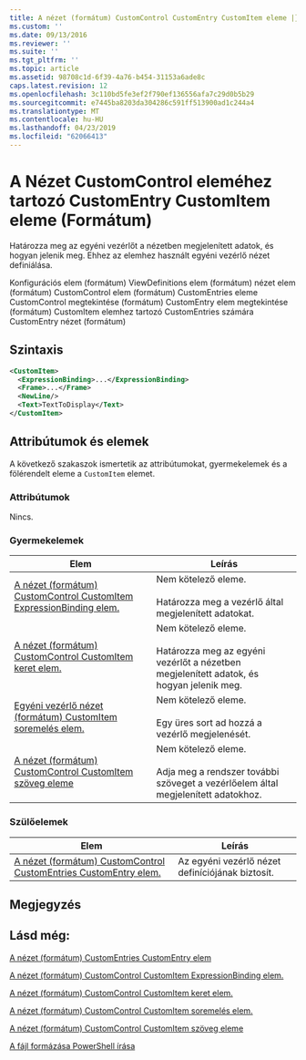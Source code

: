 ```yaml
---
title: A nézet (formátum) CustomControl CustomEntry CustomItem eleme |} A Microsoft Docs
ms.custom: ''
ms.date: 09/13/2016
ms.reviewer: ''
ms.suite: ''
ms.tgt_pltfrm: ''
ms.topic: article
ms.assetid: 98708c1d-6f39-4a76-b454-31153a6ade8c
caps.latest.revision: 12
ms.openlocfilehash: 3c110bd5fe3ef2f790ef136556afa7c29d0b5b29
ms.sourcegitcommit: e7445ba8203da304286c591ff513900ad1c244a4
ms.translationtype: MT
ms.contentlocale: hu-HU
ms.lasthandoff: 04/23/2019
ms.locfileid: "62066413"
---
```

# <a name="customitem-element-for-customentry-for-customcontrol-for-view-format"></a>A Nézet CustomControl eleméhez tartozó CustomEntry CustomItem eleme (Formátum)

Határozza meg az egyéni vezérlőt a nézetben megjelenített adatok, és hogyan jelenik meg. Ehhez az elemhez használt egyéni vezérlő nézet definiálása.

Konfigurációs elem (formátum) ViewDefinitions elem (formátum) nézet elem (formátum) CustomControl elem (formátum) CustomEntries eleme CustomControl megtekintése (formátum) CustomEntry elem megtekintése (formátum) CustomItem elemhez tartozó CustomEntries számára CustomEntry nézet (formátum)

## <a name="syntax"></a>Szintaxis

```xml
<CustomItem>
  <ExpressionBinding>...</ExpressionBinding>
  <Frame>...</Frame>
  <NewLine/>
  <Text>TextToDisplay</Text>
</CustomItem>
```

## <a name="attributes-and-elements"></a>Attribútumok és elemek

A következő szakaszok ismertetik az attribútumokat, gyermekelemek és a fölérendelt eleme a `CustomItem` elemet.

### <a name="attributes"></a>Attribútumok

Nincs.

### <a name="child-elements"></a>Gyermekelemek

|Elem|Leírás|
|-------------|-----------------|
|[A nézet (formátum) CustomControl CustomItem ExpressionBinding elem.](./expressionbinding-element-for-customitem-for-customcontrol-for-view-format.md)|Nem kötelező eleme.<br /><br /> Határozza meg a vezérlő által megjelenített adatokat.|
|[A nézet (formátum) CustomControl CustomItem keret elem.](./frame-element-for-customitem-for-customcontrol-for-view-format.md)|Nem kötelező eleme.<br /><br /> Határozza meg az egyéni vezérlőt a nézetben megjelenített adatok, és hogyan jelenik meg.|
|[Egyéni vezérlő nézet (formátum) CustomItem soremelés elem.](./newline-element-for-customitem-for-customcontrol-for-view-format.md)|Nem kötelező eleme.<br /><br /> Egy üres sort ad hozzá a vezérlő megjelenését.|
|[A nézet (formátum) CustomControl CustomItem szöveg eleme](./text-element-for-customitem-for-customview-for-view-format.md)|Nem kötelező eleme.<br /><br /> Adja meg a rendszer további szöveget a vezérlőelem által megjelenített adatokhoz.|

### <a name="parent-elements"></a>Szülőelemek

|Elem|Leírás|
|-------------|-----------------|
|[A nézet (formátum) CustomControl CustomEntries CustomEntry elem.](./customentry-element-for-customentries-for-customcontrol-for-view-format.md)|Az egyéni vezérlő nézet definíciójának biztosít.|

## <a name="remarks"></a>Megjegyzés

## <a name="see-also"></a>Lásd még:

[A nézet (formátum) CustomEntries CustomEntry elem](./customentry-element-for-customentries-for-customcontrol-for-view-format.md)

[A nézet (formátum) CustomControl CustomItem ExpressionBinding elem.](./expressionbinding-element-for-customitem-for-customcontrol-for-view-format.md)

[A nézet (formátum) CustomControl CustomItem keret elem.](./frame-element-for-customitem-for-customcontrol-for-view-format.md)

[A nézet (formátum) CustomControl CustomItem soremelés elem.](./newline-element-for-customitem-for-customcontrol-for-view-format.md)

[A nézet (formátum) CustomControl CustomItem szöveg eleme](./text-element-for-customitem-for-customview-for-view-format.md)

[A fájl formázása PowerShell írása](./writing-a-powershell-formatting-file.md)

